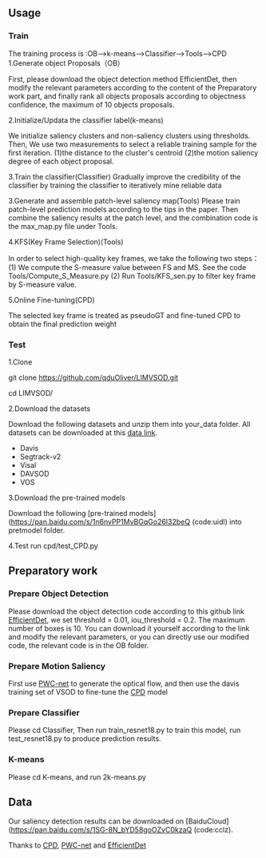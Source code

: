 ## Usage

### Train
The training process is :OB-->k-means-->Classifier-->Tools-->CPD
1.Generate object Proposals（OB）

First,  please download the object detection method EfficientDet, then modify the relevant parameters according to the content of the Preparatory work part, and finally rank all objects proposals according to objectness confidence, the maximum of 10 objects proposals.

2.Initialize/Updata the classifier label(k-means)

We initialize saliency clusters and non-saliency clusters using thresholds. Then, We use two measurements to select a reliable training sample for the first iteration.
(1)the distance to the cluster's centroid (2)the motion saliency degree of each object proposal.

3.Train the classifier(Classifier)
Gradually improve the credibility of the classifier by training the classifier to iteratively mine reliable data


3.Generate and assemble patch-level saliency map(Tools)
Please train patch-level prediction models according to the tips in the paper. Then combine the saliency results at the patch level, and the combination code is the max_map.py file under Tools.

4.KFS(Key Frame Selection)(Tools)

In order to select high-quality key frames, we take the following two steps：
(1) We compute the S-measure value between FS and MS. See the code Tools/Compute_S_Measure.py
(2) Run Tools/KFS_sen.py to filter key frame by S-measure value.

5.Online Fine-tuning(CPD)

The selected key frame is treated as pseudoGT and fine-tuned CPD to obtain the final prediction weight


### Test
1.Clone

git clone https://github.com/qduOliver/LIMVSOD.git

cd LIMVSOD/

2.Download the datasets

Download the following datasets and unzip them into your_data folder.
All datasets can be downloaded at this [data link](http://dpfan.net/news/).

* Davis
* Segtrack-v2
* Visal
* DAVSOD
* VOS

3.Download the pre-trained models

Download the following [pre-trained models](https://pan.baidu.com/s/1n6nvPP1MvBGqGo26I32beQ (code:uidl) into pretmodel folder. 

4.Test
run cpd/test_CPD.py

## Preparatory work
### Prepare Object Detection
Please download the object detection code according to this github link [EfficientDet](https://github.com/zylo117/Yet-Another-EfficientDet-Pytorch), we set threshold = 0.01, iou_threshold = 0.2. The maximum number of boxes is 10.
You can download it yourself according to the link and modify the relevant parameters, or you can directly use our modified code, the relevant code is in the OB folder.
### Prepare Motion Saliency
First use [PWC-net](https://github.com/sniklaus/pytorch-pwc) to generate the optical flow, and then use the davis training set of VSOD to fine-tune the [CPD](https://github.com/wuzhe71/CPD) model
### Prepare Classifier
Please cd Classifier, Then run train_resnet18.py to train this model, run test_resnet18.py to produce prediction results.
### K-means
Please cd K-means, and run 2k-means.py 

## Data
Our saliency detection results can be downloaded on [BaiduCloud](https://pan.baidu.com/s/1SG-8N_bYD58goOZvC0kzaQ (code:cclz). 


Thanks to [CPD](https://github.com/wuzhe71/CPD), [PWC-net](https://github.com/sniklaus/pytorch-pwc) and [EfficientDet](https://github.com/zylo117/Yet-Another-EfficientDet-Pytorch)

